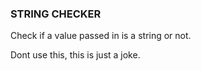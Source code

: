 ### STRING CHECKER

Check if a value passed in is a string or not. 

Dont use this, this is just a joke.
